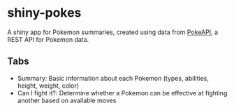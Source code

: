# shiny-pokes

A shiny app for Pokemon summaries, created using data from [PokeAPI](https://pokeapi.co/), a REST API for Pokemon data.

## Tabs
- Summary: Basic information about each Pokemon (types, abilities, height, weight, color)
- Can I fight it?: Determine whether a Pokemon can be effective at fighting another based on available moves

